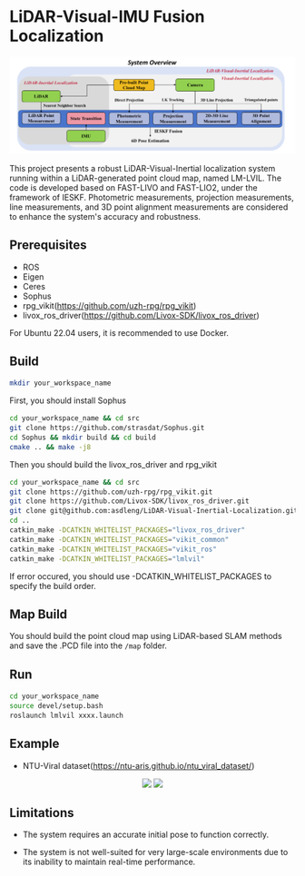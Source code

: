 # LiDAR-Visual-IMU Fusion Localization
![Image text](https://github.com/asdleng/LiDAR-Visual-Inertial-Localization/blob/master/img/systemoverview.png)

This project presents a robust LiDAR-Visual-Inertial localization system running within a LiDAR-generated point cloud map, named LM-LVIL. The code is developed based on FAST-LIVO and FAST-LIO2, under the framework of IESKF. Photometric measurements, projection measurements, line measurements, and 3D point alignment measurements are considered to enhance the system's accuracy and robustness.


## Prerequisites
- ROS
- Eigen
- Ceres
- Sophus
- rpg_vikit(https://github.com/uzh-rpg/rpg_vikit)
- livox_ros_driver(https://github.com/Livox-SDK/livox_ros_driver)

For Ubuntu 22.04 users, it is recommended to use Docker.

## Build
```bash
mkdir your_workspace_name 
```
First, you should install Sophus
```bash
cd your_workspace_name && cd src
git clone https://github.com/strasdat/Sophus.git
cd Sophus && mkdir build && cd build
cmake .. && make -j8
```
Then you should build the livox_ros_driver and rpg_vikit
```bash
cd your_workspace_name && cd src
git clone https://github.com/uzh-rpg/rpg_vikit.git
git clone https://github.com/Livox-SDK/livox_ros_driver.git
git clone git@github.com:asdleng/LiDAR-Visual-Inertial-Localization.git
cd ..
catkin_make -DCATKIN_WHITELIST_PACKAGES="livox_ros_driver"
catkin_make -DCATKIN_WHITELIST_PACKAGES="vikit_common"
catkin_make -DCATKIN_WHITELIST_PACKAGES="vikit_ros"
catkin_make -DCATKIN_WHITELIST_PACKAGES="lmlvil"
```
If error occured, you should use -DCATKIN_WHITELIST_PACKAGES to specify the build order.


## Map Build
You should build the point cloud map using LiDAR-based SLAM methods and save the .PCD file into the `/map` folder.


## Run
```bash
cd your_workspace_name
source devel/setup.bash
roslaunch lmlvil xxxx.launch
```

## Example
- NTU-Viral dataset(https://ntu-aris.github.io/ntu_viral_dataset/)

<p align="center">
  <img src="https://github.com/asdleng/LiDAR-Visual-Inertial-Localization/blob/master/img/img1.gif" width="45%">
  <img src="https://github.com/asdleng/LiDAR-Visual-Inertial-Localization/blob/master/img/img2.gif" width="45%">
</p>

## Limitations

- The system requires an accurate initial pose to function correctly.

- The system is not well-suited for very large-scale environments due to its inability to maintain real-time performance.


